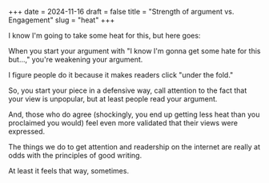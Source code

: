 +++
date = 2024-11-16
draft = false
title = "Strength of argument vs. Engagement"
slug = "heat"
+++

I know I'm going to take some heat for this, but here goes:

When you start your argument with "I know I'm gonna get some hate for this but...," you're weakening your argument.

I figure people do it because it makes readers click "under the fold." 

So, you start your piece in a defensive way, call attention to the fact that your view is unpopular, but at least people read your argument.

And, those who do agree (shockingly, you end up getting less heat than you proclaimed you would) feel even more validated that their views were expressed.

The things we do to get attention and readership on the internet are really at odds with the principles of good writing. 

At least it feels that way, sometimes.
